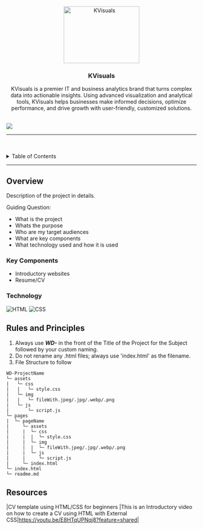 <a name="readme-top">

<br/>

<br />
<div align="center">
  <a href="assets/img/KVisuals.png">
    <img src="./assets/img/KVisuals.png" alt="KVisuals" width="200" height="150">
  </a>
  <h3 align="center">KVisuals</h3>
</div>
<div align="center"> KVisuals is a premier IT and business analytics brand that turns complex data into actionable insights. Using advanced visualization and analytical tools, KVisuals helps businesses make informed decisions, optimize performance, and drive growth with user-friendly, customized solutions. </div>

<br />

![](https://visit-counter.vercel.app/counter.png?page=https://github.com/farahKenawy/WD-Seatwork2)

---

<br />
<br />

<details>
  <summary>Table of Contents</summary>
  <ol>
    <li>
      <a href="#overview">Overview</a>
      <ol>
        <li>
          <a href="#key-components">Key Components</a>
        </li>
        <li>
          <a href="#technology">Technology</a>
        </li>
      </ol>
    </li>
    <li>
      <a href="#rules-and-principles">Rules and Principles</a>
    </li>
    <li>
      <a href="#resources">Resources</a>
    </li>
  </ol>
</details>

---

## Overview
Description of the project in details.

Guiding Question:
- What is the project
- Whats the purpose
- Who are my target audiences
- What are key components
- What technology used and how it is used

### Key Components
<!-- The following are just sample -->
- Introductory websites
- Resume/CV

### Technology
![HTML](https://img.shields.io/badge/HTML-E34F26?style=for-the-badge&logo=html5&logoColor=white)
![CSS](https://img.shields.io/badge/CSS-1572B6?style=for-the-badge&logo=css3&logoColor=white)

## Rules and Principles
1. Always use ***WD-*** in the front of the Title of the Project for the Subject followed by your custom naming.
2. Do not rename any .html files; always use 'index.html' as the filename.
3. File Structure to follow

```
WD-ProjectName
└─ assets
|   └─ css
|   |   └─ style.css
|   └─ img
|   |   └─ fileWith.jpeg/.jpg/.webp/.png
|   └─ js
|       └─ script.js
└─ pages
|  └─ pageName
|     └─ assets
|     |  └─ css
|     |  |  └─ style.css
|     |  └─ img
|     |  |  └─ fileWith.jpeg/.jpg/.webp/.png
|     |  └─ js
|     |     └─ script.js
|     └─ index.html
└─ index.html
└─ readme.md
```

## Resources
|CV template using HTML/CSS for beginners
|This is an Introductory video on how to create a CV using HTML with External CSS|https://youtu.be/E8HTqUPNqj8?feature=shared|